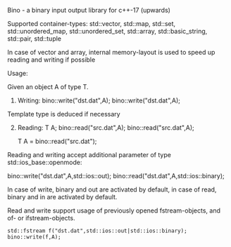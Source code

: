 Bino - a binary input output library for c++-17 (upwards)

Supported container-types:
std::vector, std::map, std::set, std::unordered_map, std::unordered_set, std::array, std::basic_string, std::pair, std::tuple

In case of vector and array, internal memory-layout is used to speed up reading and writing if possible

Usage:

Given an object A of type T.
1. Writing:
    bino::write("dst.dat",A);
    bino::write<T>("dst.dat",A);

Template type is deduced if necessary

2. Reading:
    T A;
    bino::read("src.dat",A);
    bino::read<T>("src.dat",A);

    T A = bino::read<T>("src.dat");

Reading and writing accept additional parameter of type std::ios_base::openmode:

bino::write("dst.dat",A,std::ios::out);
bino::read("dst.dat",A,std::ios::binary);

In case of write, binary and out are activated by default, in case of read, binary and in are activated by default.

Read and write support usage of previously opened fstream-objects, and of- or ifstream-objects.

    std::fstream f("dst.dat",std::ios::out|std::ios::binary);
    bino::write(f,A);

